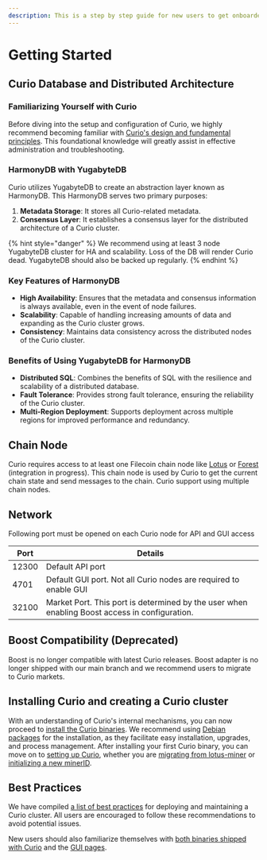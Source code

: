 ```yaml
---
description: This is a step by step guide for new users to get onboarded with Curio
---
```


# Getting Started

## Curio Database and Distributed Architecture

### Familiarizing Yourself with Curio

Before diving into the setup and configuration of Curio, we highly recommend becoming familiar with [Curio's design and fundamental principles](design/). This foundational knowledge will greatly assist in effective administration and troubleshooting.

### **HarmonyDB with YugabyteDB**

Curio utilizes YugabyteDB to create an abstraction layer known as HarmonyDB. This HarmonyDB serves two primary purposes:

1. **Metadata Storage**: It stores all Curio-related metadata.
2. **Consensus Layer**: It establishes a consensus layer for the distributed architecture of a Curio cluster.

{% hint style="danger" %}
We recommend using at least 3 node YugabyteDB cluster for HA and scalability. Loss of the DB will render Curio dead. YugabyteDB should also be backed up regularly.
{% endhint %}

### Key Features of HarmonyDB

* **High Availability**: Ensures that the metadata and consensus information is always available, even in the event of node failures.
* **Scalability**: Capable of handling increasing amounts of data and expanding as the Curio cluster grows.
* **Consistency**: Maintains data consistency across the distributed nodes of the Curio cluster.

### Benefits of Using YugabyteDB for HarmonyDB

* **Distributed SQL**: Combines the benefits of SQL with the resilience and scalability of a distributed database.
* **Fault Tolerance**: Provides strong fault tolerance, ensuring the reliability of the Curio cluster.
* **Multi-Region Deployment**: Supports deployment across multiple regions for improved performance and redundancy.

## Chain Node

Curio requires access to at least one Filecoin chain node like [Lotus](https://lotus.filecoin.io/lotus/get-started/what-is-lotus/) or [Forest](https://docs.forest.chainsafe.io/) (integration in progress). This chain node is used by Curio to get the current chain state and send messages to the chain. Curio support using multiple chain nodes.

## Network

Following port must be opened on each Curio node for API and GUI access

| Port  | Details                                                                                       |
| ----- | --------------------------------------------------------------------------------------------- |
| 12300 | Default API port                                                                              |
| 4701  | Default GUI port. Not all Curio nodes are required to enable GUI                              |
| 32100 | Market Port. This port is determined by the user when enabling Boost access in configuration. |

## Boost Compatibility (Deprecated)

Boost is no longer compatible with latest Curio releases. Boost adapter is no longer shipped with our main branch and we recommend users to migrate to Curio markets.

## Installing Curio and creating a Curio cluster

With an understanding of Curio's internal mechanisms, you can now proceed to [install the Curio binaries](installation.md). We recommend using [Debian packages](installation.md#debian-package-installation) for the installation, as they facilitate easy installation, upgrades, and process management. After installing your first Curio binary, you can move on to [setting up Curio](setup.md), whether you are [migrating from lotus-miner](setup.md#migrating-from-lotus-miner-to-curio) or [initializing a new minerID](setup.md#initiating-a-new-curio-cluster).

## Best Practices

We have compiled [a list of best practices](best-practices.md) for deploying and maintaining a Curio cluster. All users are encouraged to follow these recommendations to avoid potential issues.

New users should also familiarize themselves with [both binaries shipped with Curio](curio-cli/) and the [GUI pages](curio-gui.md).
